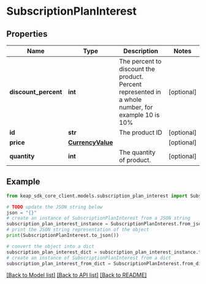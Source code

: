 # SubscriptionPlanInterest


## Properties

Name | Type | Description | Notes
------------ | ------------- | ------------- | -------------
**discount_percent** | **int** | The percent to discount the product. Percent represented in a whole number, for example 10 is 10% | [optional] 
**id** | **str** | The product ID | [optional] 
**price** | [**CurrencyValue**](CurrencyValue.md) |  | [optional] 
**quantity** | **int** | The quantity of product. | [optional] 

## Example

```python
from keap_sdk_core_client.models.subscription_plan_interest import SubscriptionPlanInterest

# TODO update the JSON string below
json = "{}"
# create an instance of SubscriptionPlanInterest from a JSON string
subscription_plan_interest_instance = SubscriptionPlanInterest.from_json(json)
# print the JSON string representation of the object
print(SubscriptionPlanInterest.to_json())

# convert the object into a dict
subscription_plan_interest_dict = subscription_plan_interest_instance.to_dict()
# create an instance of SubscriptionPlanInterest from a dict
subscription_plan_interest_from_dict = SubscriptionPlanInterest.from_dict(subscription_plan_interest_dict)
```
[[Back to Model list]](../README.md#documentation-for-models) [[Back to API list]](../README.md#documentation-for-api-endpoints) [[Back to README]](../README.md)


